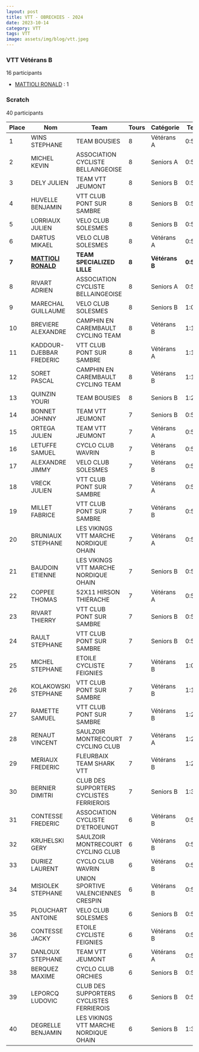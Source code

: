 ```yaml
---
layout: post
title: VTT - OBRECHIES - 2024
date: 2023-10-14
category: VTT
tags: VTT
image: assets/img/blog/vtt.jpeg
---
```


### VTT Vétérans B
16 participants
- [MATTIOLI RONALD](https://teamspecializedlille.cc/coureurs/mattiolironald) : 1

### Scratch
40 participants

| Place | Nom | Team | Tours | Catégorie | Temps |
|---|---|---|---|---|---|
| 1 | WINS STEPHANE | TEAM BOUSIES | 8 | Vétérans A | 0:53:47 | 
| 2 | MICHEL KEVIN | ASSOCIATION CYCLISTE BELLAINGEOISE | 8 | Seniors A | 0:54:7 | 
| 3 | DELY JULIEN | TEAM VTT JEUMONT | 8 | Seniors B | 0:56:58 | 
| 4 | HUVELLE BENJAMIN | VTT  CLUB PONT SUR SAMBRE | 8 | Seniors B | 0:58:5 | 
| 5 | LORRIAUX JULIEN | VELO CLUB SOLESMES | 8 | Seniors B | 0:58:16 | 
| 6 | DARTUS MIKAEL | VELO CLUB SOLESMES | 8 | Vétérans A | 0:58:47 | 
| **7** | **[MATTIOLI RONALD](https://teamspecializedlille.cc/coureurs/mattiolironald)** | **TEAM SPECIALIZED LILLE** | **8** | **Vétérans B** | **0:59:19** | 
| 8 | RIVART ADRIEN | ASSOCIATION CYCLISTE BELLAINGEOISE | 8 | Seniors A | 0:59:42 | 
| 9 | MARECHAL GUILLAUME | VELO CLUB SOLESMES | 8 | Seniors B | 1:0:1 | 
| 10 | BREVIERE ALEXANDRE | CAMPHIN EN CAREMBAULT CYCLING TEAM | 8 | Vétérans B | 1:1:13 | 
| 11 | KADDOUR-DJEBBAR FREDERIC | VTT  CLUB PONT SUR SAMBRE | 8 | Vétérans A | 1:1:43 | 
| 12 | SORET PASCAL | CAMPHIN EN CAREMBAULT CYCLING TEAM | 8 | Vétérans B | 1:1:55 | 
| 13 | QUINZIN YOURI | TEAM BOUSIES | 8 | Seniors B | 1:2:23 | 
| 14 | BONNET JOHNNY | TEAM VTT JEUMONT | 7 | Seniors B | 0:53:47 | 
| 15 | ORTEGA JULIEN | TEAM VTT JEUMONT | 7 | Vétérans A | 0:54:20 | 
| 16 | LETUFFE SAMUEL | CYCLO CLUB WAVRIN | 7 | Vétérans B | 0:54:20 | 
| 17 | ALEXANDRE JIMMY | VELO CLUB SOLESMES | 7 | Vétérans B | 0:54:37 | 
| 18 | VRECK JULIEN | VTT  CLUB PONT SUR SAMBRE | 7 | Vétérans A | 0:55:1 | 
| 19 | MILLET FABRICE | VTT  CLUB PONT SUR SAMBRE | 7 | Vétérans B | 0:55:1 | 
| 20 | BRUNIAUX STEPHANE | LES VIKINGS VTT MARCHE NORDIQUE OHAIN | 7 | Vétérans A | 0:56:14 | 
| 21 | BAUDOIN ETIENNE | LES VIKINGS VTT MARCHE NORDIQUE OHAIN | 7 | Seniors B | 0:56:17 | 
| 22 | COPPEE THOMAS | 52X11 HIRSON THIÉRACHE | 7 | Vétérans A | 0:56:42 | 
| 23 | RIVART THIERRY | VTT  CLUB PONT SUR SAMBRE | 7 | Seniors B | 0:59:42 | 
| 24 | RAULT STEPHANE | VTT  CLUB PONT SUR SAMBRE | 7 | Seniors B | 0:59:56 | 
| 25 | MICHEL STEPHANE | ETOILE CYCLISTE FEIGNIES | 7 | Vétérans B | 1:0:1 | 
| 26 | KOLAKOWSKI STEPHANE | VTT  CLUB PONT SUR SAMBRE | 7 | Vétérans B | 1:1:21 | 
| 27 | RAMETTE SAMUEL | VTT  CLUB PONT SUR SAMBRE | 7 | Vétérans B | 1:2:25 | 
| 28 | RENAUT VINCENT | SAULZOIR MONTRECOURT CYCLING CLUB | 7 | Vétérans A | 1:2:26 | 
| 29 | MERIAUX FREDERIC | FLEURBAIX TEAM SHARK VTT | 7 | Vétérans B | 1:2:47 | 
| 30 | BERNIER DIMITRI | CLUB DES SUPPORTERS CYCLISTES FERRIEROIS | 7 | Seniors B | 1:3:48 | 
| 31 | CONTESSE FREDERIC | ASSOCIATION CYCLISTE D'ETROEUNGT | 6 | Vétérans B | 0:53:56 | 
| 32 | KRUHELSKI GERY | SAULZOIR MONTRECOURT CYCLING CLUB | 6 | Vétérans B | 0:54:1 | 
| 33 | DURIEZ LAURENT | CYCLO CLUB WAVRIN | 6 | Vétérans B | 0:54:2 | 
| 34 | MISIOLEK STEPHANE | UNION SPORTIVE VALENCIENNES CRESPIN | 6 | Vétérans B | 0:54:17 | 
| 35 | PLOUCHART ANTOINE | VELO CLUB SOLESMES | 6 | Seniors B | 0:55:12 | 
| 36 | CONTESSE JACKY | ETOILE CYCLISTE FEIGNIES | 6 | Vétérans B | 0:55:20 | 
| 37 | DANLOUX STEPHANE | TEAM VTT JEUMONT | 6 | Vétérans A | 0:56:46 | 
| 38 | BERQUEZ MAXIME | CYCLO CLUB ORCHIES | 6 | Seniors B | 0:57:52 | 
| 39 | LEPORCQ LUDOVIC | CLUB DES SUPPORTERS CYCLISTES FERRIEROIS | 6 | Seniors B | 0:58:54 | 
| 40 | DEGRELLE BENJAMIN | LES VIKINGS VTT MARCHE NORDIQUE OHAIN | 6 | Seniors B | 1:3:30 | 
